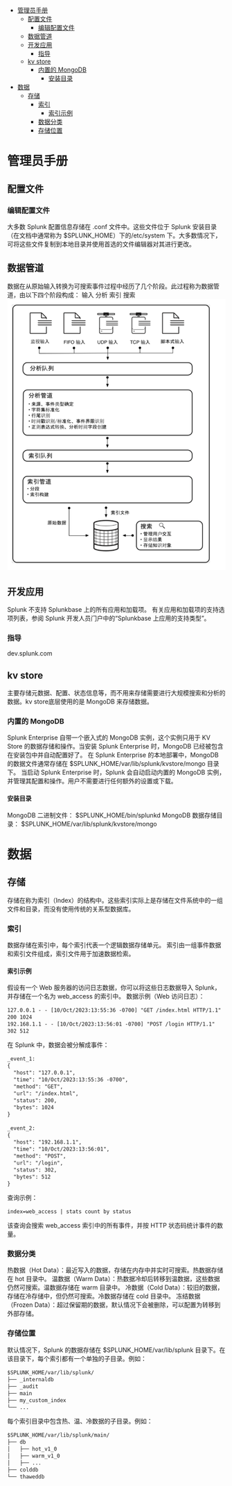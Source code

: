 

<!-- toc -->

- [管理员手册](#%E7%AE%A1%E7%90%86%E5%91%98%E6%89%8B%E5%86%8C)
  * [配置文件](#%E9%85%8D%E7%BD%AE%E6%96%87%E4%BB%B6)
    + [编辑配置文件](#%E7%BC%96%E8%BE%91%E9%85%8D%E7%BD%AE%E6%96%87%E4%BB%B6)
  * [数据管道](#%E6%95%B0%E6%8D%AE%E7%AE%A1%E9%81%93)
  * [开发应用](#%E5%BC%80%E5%8F%91%E5%BA%94%E7%94%A8)
    + [指导](#%E6%8C%87%E5%AF%BC)
  * [kv store](#kv-store)
    + [内置的 MongoDB](#%E5%86%85%E7%BD%AE%E7%9A%84-mongodb)
      - [安装目录](#%E5%AE%89%E8%A3%85%E7%9B%AE%E5%BD%95)
- [数据](#%E6%95%B0%E6%8D%AE)
  * [存储](#%E5%AD%98%E5%82%A8)
    + [索引](#%E7%B4%A2%E5%BC%95)
      - [索引示例](#%E7%B4%A2%E5%BC%95%E7%A4%BA%E4%BE%8B)
    + [数据分类](#%E6%95%B0%E6%8D%AE%E5%88%86%E7%B1%BB)
    + [存储位置](#%E5%AD%98%E5%82%A8%E4%BD%8D%E7%BD%AE)

<!-- tocstop -->

# 管理员手册

## 配置文件

### 编辑配置文件
⼤多数 Splunk 配置信息存储在 .conf ⽂件中。这些⽂件位于 Splunk 安装⽬录（在⽂档中通常称为 $SPLUNK_HOME）下的/etc/system 下。⼤多数情况下，可将这些⽂件复制到本地⽬录并使⽤⾸选的⽂件编辑器对其进⾏更改。

## 数据管道
数据在从原始输⼊转换为可搜索事件过程中经历了⼏个阶段。此过程称为数据管道，由以下四个阶段构成：
输⼊
分析
索引
搜索
![](images/image-2024-08-28-10-37-27.png)

## 开发应用
Splunk 不⽀持 Splunkbase 上的所有应⽤和加载项。
有关应⽤和加载项的⽀持选项列表，参阅 Splunk 开发⼈员⻔户中的“Splunkbase 上应⽤的⽀持类型”。
### 指导
dev.splunk.com

## kv store
主要存储元数据、配置、状态信息等，而不用来存储需要进行大规模搜索和分析的数据。kv store底层使用的是 MongoDB 来存储数据。

### 内置的 MongoDB
Splunk Enterprise 自带一个嵌入式的 MongoDB 实例，这个实例只用于 KV Store 的数据存储和操作。当安装 Splunk Enterprise 时，MongoDB 已经被包含在安装包中并自动配置好了。
在 Splunk Enterprise 的本地部署中，MongoDB 的数据文件通常存储在 $SPLUNK_HOME/var/lib/splunk/kvstore/mongo 目录下。
当启动 Splunk Enterprise 时，Splunk 会自动启动内置的 MongoDB 实例，并管理其配置和操作。用户不需要进行任何额外的设置或下载。

#### 安装目录
MongoDB 二进制文件： $SPLUNK_HOME/bin/splunkd
MongoDB 数据存储目录： $SPLUNK_HOME/var/lib/splunk/kvstore/mongo

# 数据
## 存储
存储在称为索引（Index）的结构中。这些索引实际上是存储在文件系统中的一组文件和目录，而没有使用传统的关系型数据库。

### 索引
数据存储在索引中，每个索引代表一个逻辑数据存储单元。
索引由一组事件数据和索引文件组成，索引文件用于加速数据检索。

#### 索引示例
假设有一个 Web 服务器的访问日志数据，你可以将这些日志数据导入 Splunk，并存储在一个名为 web_access 的索引中。
数据示例（Web 访问日志）：
```
127.0.0.1 - - [10/Oct/2023:13:55:36 -0700] "GET /index.html HTTP/1.1" 200 1024
192.168.1.1 - - [10/Oct/2023:13:56:01 -0700] "POST /login HTTP/1.1" 302 512
```
在 Splunk 中，数据会被分解成事件：
```
_event_1:
{
  "host": "127.0.0.1",
  "time": "10/Oct/2023:13:55:36 -0700",
  "method": "GET",
  "url": "/index.html",
  "status": 200,
  "bytes": 1024
}

_event_2:
{
  "host": "192.168.1.1",
  "time": "10/Oct/2023:13:56:01",
  "method": "POST",
  "url": "/login",
  "status": 302,
  "bytes": 512
}

```
查询示例：
```
index=web_access | stats count by status
```
该查询会搜索 web_access 索引中的所有事件，并按 HTTP 状态码统计事件的数量。



### 数据分类
热数据（Hot Data）：最近写入的数据，存储在内存中并实时可搜索。热数据存储在 hot 目录中。
温数据（Warm Data）：热数据冷却后转移到温数据，这些数据仍然可搜索。温数据存储在 warm 目录中。
冷数据（Cold Data）：较旧的数据，存储在冷存储中，但仍然可搜索。冷数据存储在 cold 目录中。
冻结数据（Frozen Data）：超过保留期的数据，默认情况下会被删除，可以配置为转移到外部存储。

### 存储位置
默认情况下，Splunk 的数据存储在 $SPLUNK_HOME/var/lib/splunk 目录下。在该目录下，每个索引都有一个单独的子目录。例如：
```
$SPLUNK_HOME/var/lib/splunk/
├── _internaldb
├── _audit
├── main
├── my_custom_index
└── ...
```
每个索引目录中包含热、温、冷数据的子目录。例如：
```
$SPLUNK_HOME/var/lib/splunk/main/
├── db
│   ├── hot_v1_0
│   ├── warm_v1_0
│   ├── ...
├── colddb
└── thaweddb

```


